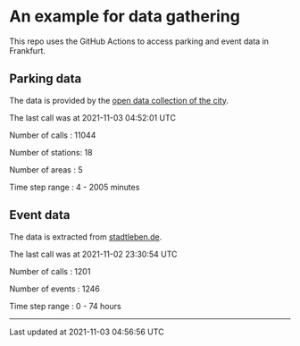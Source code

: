 # An example for data gathering

This repo uses the GitHub Actions to access parking and event data in Frankfurt.

## Parking data
The data is provided by the [open data collection of the city](https://www.offenedaten.frankfurt.de/).

The last call was at 2021-11-03 04:52:01 UTC

Number of calls   : 11044

Number of stations:    18

Number of areas   :     5

Time step range   :     4 -  2005 minutes


## Event data
The data is extracted from [stadtleben.de](https://stadtleben.de/frankfurt/).

The last call was at 2021-11-02 23:30:54 UTC

Number of calls   : 1201

Number of events  : 1246

Time step range   :    0 -   74 hours


----

Last updated at 2021-11-03 04:56:56 UTC
